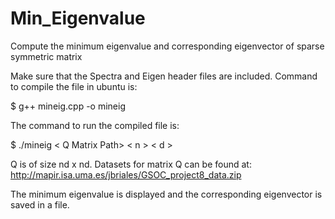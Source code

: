 # Min_Eigenvalue
Compute the minimum eigenvalue and corresponding eigenvector of sparse symmetric matrix

Make sure that the Spectra and Eigen header files are included.
Command to compile the file in ubuntu is:

$ g++ mineig.cpp -o mineig

The command to run the compiled file is:

$ ./mineig < Q Matrix Path> < n > < d >

Q is of size nd x nd. Datasets for matrix Q can be found at: http://mapir.isa.uma.es/jbriales/GSOC_project8_data.zip

The minimum eigenvalue is displayed and the corresponding eigenvector is saved in a file.
